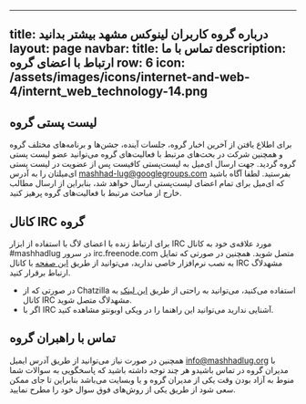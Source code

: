 ----------
title: درباره گروه کاربران لینوکس مشهد بیشتر بدانید
layout: page
navbar:
  title: تماس با ما
  description: ارتباط با اعضای گروه
  row: 6
  icon: /assets/images/icons/internet-and-web-4/internt_web_technology-14.png
----------

## لیست پستی گروه

برای اطلاع یافتن از آخرین اخبار گروه، جلسات آینده، جشن‌ها و برنامه‌های مختلف گروه و همچنین شرکت در بحث‌های مرتبط با فعالیت‌های گروه می‌توانید عضو لیست پستی گروه گردید. جهت ارسال ای‌میل به لیست‌پستی کافیست پس از عضویت در لیست پستی ای‌میلتان را به آدرس mashhad-lug@googlegroups.com بفرستید. لطفا آگاه باشید که ای‌میل برای تمام اعضای لیست‌پستی ارسال خواهد شد، بنابراین از ارسال مطالب خارج از مباحث مرتبط با فعالیت‌های گروه پرهیز کنید.

## کانال IRC گروه

برای ارتباط زنده با اعضای لاگ با استفاده از ابزار IRC مورد علاقه‌ی خود به کانال #mashhadlug در سرور irc.freenode.com متصل شوید.
همچنین در صورتی که تمایل به نصب نرم‌افزار خاصی ندارید، می‌توانید از طریق [این صفحه](http://www.mashhadlug.org/fa/irc) با کانال IRC مشهدلاگ ارتباط برقرار کنید.

* در صورتی که از Chatzilla استفاده می‌کنید، می‌توانید به راحتی از طریق [این لینک](irc://irc.freenode.org/#mashhadlug) به کانال IRC مشهدلاگ متصل شوید.
* اگر با IRC آشنایی ندارید می‌توانید این راهنما را در ویکی اوبونتو مشاهده کنید.

## تماس با راهبران گروه

همچنین در صورت نیاز می‌توانید از طریق آدرس ایمیل info@mashhadlug.org با مدیران گروه در تماس باشیدو 
هر چند توجه داشته باشید که پاسخگویی به سوالات شما منوط به آزاد بودن وقت یکی از مدیران گروه و یا وبسایت می‌باشد بنابراین
تا جای ممکن سعی شود از طریق یکی از روش‌های فوق سوال خود را مطرح نمایید.